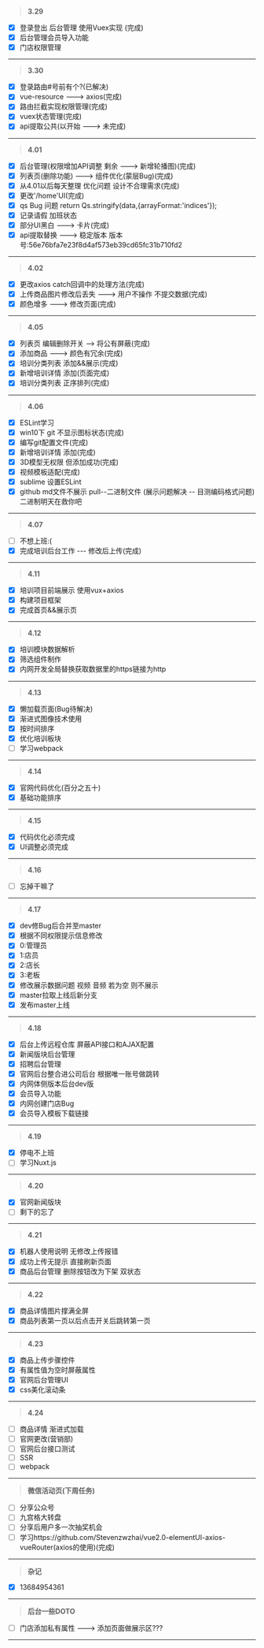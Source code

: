 > **3.29**  

- [x] 登录登出 后台管理 使用Vuex实现 (完成)
- [x] 后台管理会员导入功能
- [x] 门店权限管理
---

> **3.30**

- [x] 登录路由#号前有个?(已解决)
- [x] vue-resource ---> axios(完成)
- [x] 路由拦截实现权限管理(完成)
- [x] vuex状态管理(完成)
- [x] api提取公共(以开始 ---> 未完成)
---

> **4.01**

- [x] 后台管理(权限增加API调整 剩余 ---> 新增轮播图)(完成)
- [x] 列表页(删除功能) ---> 组件优化(蒙层Bug)(完成)
- [x] 从4.01以后每天整理 优化问题 设计不合理需求(完成)
- [x] 更改'/home'UI(完成)
- [x] qs Bug 问题 return Qs.stringify(data,{arrayFormat:'indices'});
- [x] 记录请假 加班状态
- [x] 部分UI黑白 ---> 卡片(完成)
- [x] api提取替换 ---> 稳定版本 版本号:56e76bfa7e23f8d4af573eb39cd65fc31b710fd2
---

> **4.02**

- [x] 更改axios catch回调中的处理方法(完成)
- [x] 上传商品图片修改后丢失 ---> 用户不操作 不提交数据(完成)
- [x] 颜色增多 ---> 修改页面(完成)
---

> **4.05**

- [x] 列表页 编辑删除开关 --> 将公有屏蔽(完成)
- [x] 添加商品 ---> 颜色有冗余(完成)
- [x] 培训分类列表 添加&&展示(完成)
- [x] 新增培训详情 添加(页面完成)
- [x] 培训分类列表 正序排列(完成)
---

> **4.06**

- [x] ESLint学习
- [x] win10下 git 不显示图标状态(完成)
- [x] 编写git配置文件(完成)
- [x] 新增培训详情 添加(完成)
- [x] 3D模型无权限 但添加成功(完成)
- [x] 视频模板适配(完成)
- [x] sublime 设置ESLint
- [x] github md文件不展示 pull--二进制文件 (展示问题解决 -- 目测编码格式问题) 二进制明天在救你吧
---

> **4.07**

- [ ] 不想上班:(
- [x] 完成培训后台工作 --- 修改后上传(完成)
---

> **4.11**

- [x] 培训项目前端展示 使用vux+axios
- [x] 构建项目框架
- [x] 完成首页&&展示页
---

> **4.12**

- [x] 培训模块数据解析
- [x] 筛选组件制作
- [x] 内网开发全局替换获取数据里的https链接为http
---

> **4.13**

- [x] 懒加载页面(Bug待解决)
- [x] 渐进式图像技术使用
- [x] 按时间排序
- [x] 优化培训板块
- [ ] 学习webpack
---

> **4.14**

- [x] 官网代码优化(百分之五十)
- [x] 基础功能排序
---

> **4.15**

- [x] 代码优化必须完成
- [x] UI调整必须完成
---

> **4.16**

- [ ] 忘掉干嘛了
---

> **4.17**

- [x] dev修Bug后合并至master
- [x] 根据不同权限提示信息修改
- [x] 0:管理员
- [x] 1:店员
- [x] 2:店长
- [x] 3:老板
- [x] 修改展示数据问题 视频 音频 若为空 则不展示
- [x] master拉取上线后新分支
- [x] 发布master上线
---

> **4.18**

- [x] 后台上传远程仓库 屏蔽API接口和AJAX配置
- [x] 新闻版块后台管理
- [x] 招聘后台管理
- [x] 官网后台整合进公司后台 根据唯一账号做跳转
- [x] 内网体侧版本后台dev版
- [x] 会员导入功能
- [x] 内网创建门店Bug
- [x] 会员导入模板下载链接
---

> **4.19**

- [x] 停电不上班
- [ ] 学习Nuxt.js
---

> **4.20**

- [x] 官网新闻版块
- [ ] 剩下的忘了
---

> **4.21**

- [x] 机器人使用说明 无修改上传报错
- [x] 成功上传无提示 直接刷新页面
- [x] 商品后台管理 删除按钮改为下架 双状态
---

> **4.22**

- [x] 商品详情图片撑满全屏
- [x] 商品列表第一页以后点击开关后跳转第一页
---

> **4.23**

- [x] 商品上传步骤控件
- [x] 有属性值为空时屏蔽属性
- [x] 官网后台管理UI
- [x] css美化滚动条
---

> **4.24**

- [ ] 商品详情 渐进式加载
- [ ] 官网更改(营销部)
- [ ] 官网后台接口测试
- [ ] SSR 
- [ ] webpack
---

> **微信活动页(下周任务)**

- [ ] 分享公众号
- [ ] 九宫格大转盘
- [ ] 分享后用户多一次抽奖机会
- [ ] 学习https://github.com/Stevenzwzhai/vue2.0-elementUI-axios-vueRouter(axios的使用)(完成)
---

> **杂记**

- [x] 13684954361
---

> **后台一些DOTO**

- [ ] 门店添加私有属性 ---> 添加页面做展示区???
---